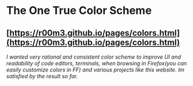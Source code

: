 # The One True Color Scheme
## [https://r00m3.github.io/pages/colors.html](https://r00m3.github.io/pages/colors.html)
_I wanted very rational and consistent color scheme to improve UI and readability of code editors, terminals, when browsing in Firefox(you can easily customize colors in FF) and various projects like this website. Im satisfied by the result so far._
